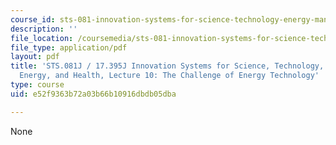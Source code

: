 ```yaml
---
course_id: sts-081-innovation-systems-for-science-technology-energy-manufacturing-and-health-spring-2017
description: ''
file_location: /coursemedia/sts-081-innovation-systems-for-science-technology-energy-manufacturing-and-health-spring-2017/e52f9363b72a03b66b10916dbdb05dba_MITSTS_081JS17_lec10.pdf
file_type: application/pdf
layout: pdf
title: 'STS.081J / 17.395J Innovation Systems for Science, Technology, Manufacturing,
  Energy, and Health, Lecture 10: The Challenge of Energy Technology'
type: course
uid: e52f9363b72a03b66b10916dbdb05dba

---
```

None